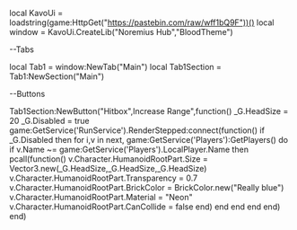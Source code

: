 local KavoUi = loadstring(game:HttpGet("https://pastebin.com/raw/wff1bQ9F"))()
local window = KavoUi.CreateLib("Noremius Hub","BloodTheme")



--Tabs

local Tab1 = window:NewTab("Main")
local Tab1Section = Tab1:NewSection("Main")



--Buttons

Tab1Section:NewButton("Hitbox",Increase Range",function()
_G.HeadSize = 20 _G.Disabled = true game:GetService('RunService').RenderStepped:connect(function() if _G.Disabled then for i,v in next, game:GetService('Players'):GetPlayers() do if v.Name ~= game:GetService('Players').LocalPlayer.Name then pcall(function() v.Character.HumanoidRootPart.Size = Vector3.new(_G.HeadSize,_G.HeadSize,_G.HeadSize) v.Character.HumanoidRootPart.Transparency = 0.7 v.Character.HumanoidRootPart.BrickColor = BrickColor.new("Really blue") v.Character.HumanoidRootPart.Material = "Neon" v.Character.HumanoidRootPart.CanCollide = false end) end end end end) end)
